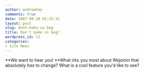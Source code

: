 ```yaml
---
author: andrewhao
comments: true
date: 2007-09-20 01:32:31
layout: post
slug: dont-make-us-beg
title: Don't make us beg!
wordpress_id: 11
categories:
- Site News
---
```


**We want to hear you! **What irks you most about Wejoinin that absolutely _has_ to change? What is a cool feature you'd like to see?
